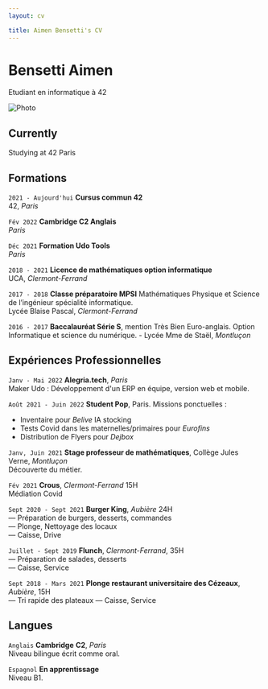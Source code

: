 ```yaml
---
layout: cv

title: Aimen Bensetti's CV
---
```

# Bensetti Aimen
Etudiant en informatique à 42

![Photo](https://user-images.githubusercontent.com/85625233/189499457-b2a79487-4ff8-4616-8221-56a451171850.jpg)

<div id="webaddress">
 <a href="[https://github.com/Abensett](Github)"></a>
</div>

## Currently

Studying at 42 Paris

## Formations

`2021 - Aujourd'hui`  __Cursus commun 42__     
42, _Paris_

`Fév 2022` __Cambridge C2 Anglais__   
_Paris_

`Déc 2021` __Formation Udo Tools__  
_Paris_

`2018 - 2021`  __Licence de mathématiques option informatique__  
UCA, _Clermont-Ferrand_

`2017 - 2018` __Classe préparatoire MPSI__ Mathématiques Physique et Science de l’ingénieur spécialité informatique.  
Lycée Blaise Pascal, _Clermont-Ferrand_

`2016 - 2017` __Baccalauréat Série S__, mention Très Bien Euro-anglais. Option Informatique et science du numérique.  -
Lycée Mme de Staël, _Montluçon_

## Expériences Professionnelles

`Janv - Mai 2022`  __Alegria.tech__, _Paris_  
Maker Udo : Développement d'un ERP en équipe, version web et mobile.

`Août 2021 - Juin 2022` __Student Pop__, Paris. Missions ponctuelles :
- Inventaire pour _Belive_ IA stocking  
- Tests Covid dans les maternelles/primaires pour _Eurofins_  
- Distribution de Flyers pour _Dejbox_  

`Janv, Juin 2021` __Stage professeur de mathématiques__, Collège Jules Verne, _Montluçon_  
Découverte du métier.  

`Fév 2021` __Crous__, _Clermont-Ferrand_ 15H  
Médiation Covid

`Sept 2020 - Sept 2021` __Burger King__, _Aubière_ 24H  
— Préparation de burgers, desserts, commandes  
— Plonge, Nettoyage des locaux  
— Caisse, Drive  

`Juillet - Sept 2019` __Flunch__, _Clermont-Ferrand_, 35H  
— Préparation de salades, desserts  
— Caisse, Service  

`Sept 2018 - Mars 2021` __Plonge restaurant universitaire des Cézeaux__, _Aubière_, 15H    
— Tri rapide des plateaux
— Caisse, Service  


## Langues

`Anglais` __Cambridge__ __C2__, _Paris_  
Niveau bilingue écrit comme oral.

`Espagnol` __En apprentissage__  
Niveau B1.









